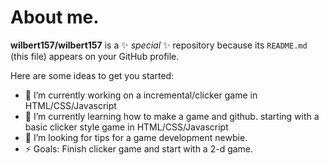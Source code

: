 # About me.

**wilbert157/wilbert157** is a ✨ _special_ ✨ repository because its `README.md` (this file) appears on your GitHub profile.

Here are some ideas to get you started:

- 🔭 I’m currently working on a incremental/clicker game in HTML/CSS/Javascript
- 🌱 I’m currently learning how to make a game and github. starting with a basic clicker style game in HTML/CSS/Javascript
- 🤔 I’m looking for tips for a game development newbie. 
- ⚡ Goals: Finish clicker game and start with a 2-d game.
